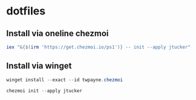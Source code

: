 # dotfiles

## Install via oneline chezmoi

```powershell
iex "&{$(irm 'https://get.chezmoi.io/ps1')} -- init --apply jtucker"
```

## Install via winget

```powershell
winget install --exact --id twpayne.chezmoi

chezmoi init --apply jtucker
```
